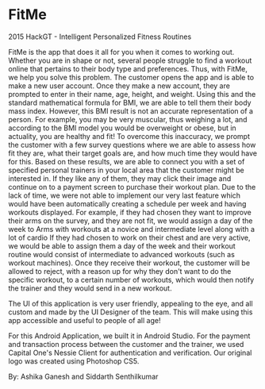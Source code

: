 # FitMe
2015 HackGT - Intelligent Personalized Fitness Routines

FitMe is the app that does it all for you when it comes to working out. Whether you are in shape or not, several people struggle to find a workout online that pertains to their body type and preferences. Thus, with FitMe, we help you solve this problem. The customer opens the app and is able to make a new user account. Once they make a new account, they are prompted to enter in their name, age, height, and weight. Using this and the standard mathematical formula for BMI, we are able to tell them their body mass index. However, this BMI result is not an accurate representation of a person. For example, you may be very muscular, thus weighing a lot, and according to the BMI model you would be overweight or obese, but in actuality, you are healthy and fit! To overcome this inaccuracy, we prompt the customer with a few survey questions where we are able to assess how fit they are, what their target goals are, and how much time they would have for this. Based on these results, we are able to connect you with a set of specified personal trainers in your local area that the customer might be interested in. If they like any of them, they may click their image and continue on to a payment screen to purchase their workout plan. Due to the lack of time, we were not able to implement our very last feature which would have been automatically creating a schedule per week and having workouts displayed. For example, if they had chosen they want to improve their arms on the survey, and they are not fit, we would assign a day of the week to Arms with workouts at a novice and intermediate level along with a lot of cardio If they had chosen to work on their chest and are very active, we would be able to assign them a day of the week and their workout routine would consist of intermediate to advanced workouts (such as workout machines). Once they receive their workout, the customer will be allowed to reject, with a reason up for why they don't want to do the specific workout, to a certain number of workouts, which would then notify the trainer and they would send in a new workout. 

The UI of this application is very user friendly, appealing to the eye, and all custom and made by the UI Designer of the team. This will make using this app accessible and useful to people of all age! 

For this Android Application, we built it in Android Studio. For the payment and transaction process between the customer and the trainer, we used Capital One's Nessie Client for authentication and verification. Our original logo was created using Photoshop CS5. 


By: Ashika Ganesh and Siddarth Senthilkumar